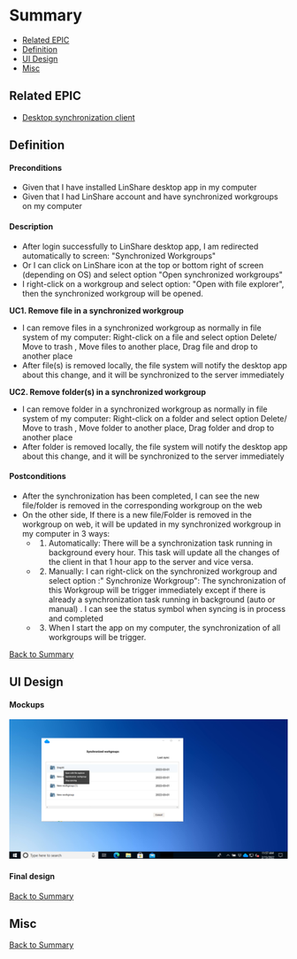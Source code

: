 # Summary

* [Related EPIC](#related-epic)
* [Definition](#definition)
* [UI Design](#ui-design)
* [Misc](#misc)

## Related EPIC

* [Desktop synchronization client](./README.md)

## Definition

#### Preconditions

- Given that I have installed LinShare desktop app in my computer
- Given that I had LinShare account and have synchronized workgroups on my computer

#### Description

- After login successfully to LinShare desktop app, I am redirected automatically to screen: "Synchronized Workgroups"
- Or I can click on LinShare icon at the top or bottom right of screen (depending on OS) and select option "Open synchronized workgroups"
- I right-click on a workgroup and select option: "Open with file explorer", then the synchronized workgroup will be opened.

**UC1. Remove file in a synchronized workgroup**

- I can remove files in a synchronized workgroup as normally in file system of my computer: Right-click on a file and select option Delete/ Move to trash , Move files to another place, Drag file and drop to another place
- After file(s) is removed locally, the file system will notify the desktop app about this change, and it will be synchronized to the server immediately 

**UC2. Remove folder(s) in a synchronized workgroup**

- I can remove folder in a synchronized workgroup as normally in file system of my computer: Right-click on a folder and select option Delete/ Move to trash , Move folder to another place, Drag folder and drop to another place
- After folder is removed locally, the file system will notify the desktop app about this change, and it will be synchronized to the server immediately

#### Postconditions

- After the synchronization has been completed, I can see the new file/folder is removed in the corresponding workgroup on the web
- On the other side, If there is a new file/Folder is removed in the workgroup on web, it will be updated in my synchronized workgroup in my computer in 3 ways:
  - 1. Automatically: There will be a synchronization task running in background every hour. This task will update all the changes of the client in that 1 hour app to the server and vice versa.
  - 2. Manually: I can right-click on the synchronized workgroup and select option :" Synchronize Workgroup": The synchronization of this Workgroup will be trigger immediately except if there is already a synchronization task running in background (auto or manual) . I can see the status symbol when syncing is in process and completed
  - 3. When I start the app on my computer, the synchronization of all workgroups will be trigger.

[Back to Summary](#summary)

## UI Design

#### Mockups

![story533](./mockups/533.1.png)

#### Final design

[Back to Summary](#summary)

## Misc

[Back to Summary](#summary)



